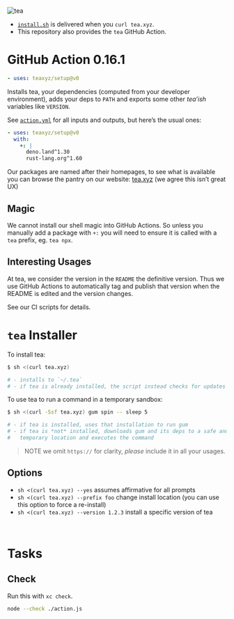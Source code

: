 ![tea](https://tea.xyz/banner.png)

* [`install.sh`](./install.sh) is delivered when you `curl tea.xyz`.
* This repository also provides the `tea` GitHub Action.

# GitHub Action 0.16.1

```yaml
- uses: teaxyz/setup@v0
```

Installs tea, your dependencies (computed from your developer environment),
adds your deps to `PATH` and exports some other *tea’ish* variables like
`VERSION`.

See [`action.yml`] for all inputs and outputs, but here’s the usual ones:

```yaml
- uses: teaxyz/setup@v0
  with:
    +: |
      deno.land^1.30
      rust-lang.org^1.60
```

Our packages are named after their homepages, to see what is available you
can browse the pantry on our website:
[tea.xyz] (we agree this isn’t great UX)

## Magic

We cannot install our shell magic into GitHub Actions. So unless you manually
add a package with `+:` you will need to ensure it is called with a `tea`
prefix, eg. `tea npx`.

## Interesting Usages

At tea, we consider the version in the `README` the definitive version.
Thus we use GitHub Actions to automatically tag and publish that version when
the README is edited and the version changes.

See our CI scripts for details.



# `tea` Installer

To install tea:

```sh
$ sh <(curl tea.xyz)

# - installs to `~/.tea`
# - if tea is already installed, the script instead checks for updates
```

To use tea to run a command in a temporary sandbox:

```sh
$ sh <(curl -Ssf tea.xyz) gum spin -- sleep 5

# - if tea is installed, uses that installation to run gum
# - if tea is *not* installed, downloads gum and its deps to a safe and
#   temporary location and executes the command
```

> NOTE we omit `https://` for clarity, *please* include it in all your usages.

## Options

* `sh <(curl tea.xyz) --yes` assumes affirmative for all prompts
* `sh <(curl tea.xyz) --prefix foo` change install location (you can use this option to force a re-install)
* `sh <(curl tea.xyz) --version 1.2.3` install a specific version of tea



&nbsp;

# Tasks

## Check

Run this with `xc check`.

```sh
node --check ./action.js
```


[`action.yml`]: ./action.yml
[tea.xyz]: https://tea.xyz
